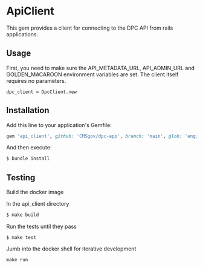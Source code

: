 # ApiClient
This gem provides a client for connecting to the DPC API from rails applications.

## Usage
First, you need to make sure the API_METADATA_URL, API_ADMIN_URL and GOLDEN_MACAROON environment variables are set.
The client itself requires no parameters.
```
dpc_client = DpcClient.new
```

## Installation
Add this line to your application's Gemfile:

```ruby
gem 'api_client', github: 'CMSgov/dpc-app', branch: 'main', glob: 'engines/api_client/api_client.gemspec'
```

And then execute:
```bash
$ bundle install
```

## Testing
Build the docker image

In the api_client directory
```bash
$ make build
```

Run the tests until they pass
```
$ make test
```

Jumb into the docker shell for iterative development
```
make run
```